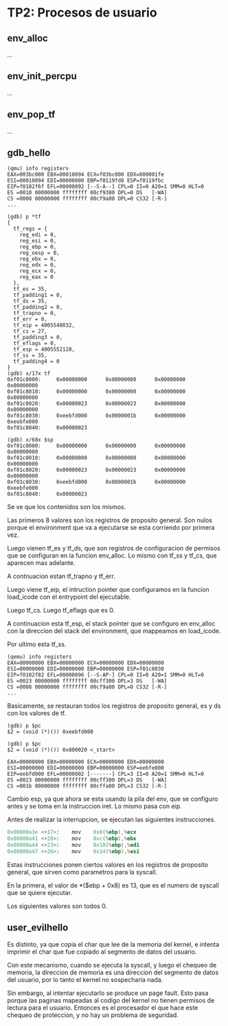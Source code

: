 TP2: Procesos de usuario
========================

env_alloc
---------

...


env_init_percpu
---------------

...


env_pop_tf
----------

...


gdb_hello
---------

```
(qmu) info registers
EAX=003bc000 EBX=00010094 ECX=f03bc000 EDX=000001fe
ESI=00010094 EDI=00000000 EBP=f0119fd8 ESP=f0119fbc
EIP=f0102f6f EFL=00000092 [--S-A--] CPL=0 II=0 A20=1 SMM=0 HLT=0
ES =0010 00000000 ffffffff 00cf9300 DPL=0 DS   [-WA]
CS =0008 00000000 ffffffff 00cf9a00 DPL=0 CS32 [-R-]
...
```

```
(gdb) p *tf
{
  tf_regs = {
    reg_edi = 0,
    reg_esi = 0,
    reg_ebp = 0,
    reg_oesp = 0,
    reg_ebx = 0,
    reg_edx = 0,
    reg_ecx = 0,
    reg_eax = 0
  },
  tf_es = 35,
  tf_padding1 = 0,
  tf_ds = 35,
  tf_padding2 = 0,
  tf_trapno = 0,
  tf_err = 0,
  tf_eip = 4005548032,
  tf_cs = 27,
  tf_padding3 = 0,
  tf_eflags = 0,
  tf_esp = 4005552128,
  tf_ss = 35,
  tf_padding4 = 0
}
(gdb) x/17x tf
0xf01c8000:     0x00000000      0x00000000      0x00000000      0x00000000
0xf01c8010:     0x00000000      0x00000000      0x00000000      0x00000000
0xf01c8020:     0x00000023      0x00000023      0x00000000      0x00000000
0xf01c8030:     0xeebfd000      0x0000001b      0x00000000      0xeebfe000
0xf01c8040:     0x00000023
```

```
(gdb) x/68x $sp
0xf01c8000:     0x00000000      0x00000000      0x00000000      0x00000000
0xf01c8010:     0x00000000      0x00000000      0x00000000      0x00000000
0xf01c8020:     0x00000023      0x00000023      0x00000000      0x00000000
0xf01c8030:     0xeebfd000      0x0000001b      0x00000000      0xeebfe000
0xf01c8040:     0x00000023
```

Se ve que los contenidos son los mismos.

Las primeros 8 valores son los registros de proposito general. Son nulos porque el environment que va a ejecutarse se esta corriendo por primera vez.

Luego vienen tf_es y tf_ds, que son registros de configuracion de permisos que se configuran en la funcion env_alloc. Lo mismo con tf_ss y tf_cs, que aparecen mas adelante.

A contnuacion estan tf_trapno y tf_err.

Luego viene tf_eip, el intruction pointer que configuramos en la funcion load_icode con el entrypoint del ejecutable.

Luego tf_cs. Luego tf_eflags que es 0.

A continuacion esta tf_esp, el stack pointer que se configuro en env_alloc con la direccion del stack del environment, que mappeamos en load_icode.

Por ultimo esta tf_ss.

```
(qemu) info registers
EAX=00000000 EBX=00000000 ECX=00000000 EDX=00000000
ESI=00000000 EDI=00000000 EBP=00000000 ESP=f01c8030
EIP=f0102f82 EFL=00000096 [--S-AP-] CPL=0 II=0 A20=1 SMM=0 HLT=0
ES =0023 00000000 ffffffff 00cff300 DPL=3 DS   [-WA]
CS =0008 00000000 ffffffff 00cf9a00 DPL=0 CS32 [-R-]
...
```

Basicamente, se restauran todos los registros de proposito general, es y ds con los valores de tf.

```
(gdb) p $pc
$2 = (void (*)()) 0xeebfd000
```

```
(gdb) p $pc
$2 = (void (*)()) 0x800020 <_start>
```

```
EAX=00000000 EBX=00000000 ECX=00000000 EDX=00000000
ESI=00000000 EDI=00000000 EBP=00000000 ESP=eebfe000
EIP=eebfd000 EFL=00000002 [-------] CPL=3 II=0 A20=1 SMM=0 HLT=0
ES =0023 00000000 ffffffff 00cff300 DPL=3 DS   [-WA]
CS =001b 00000000 ffffffff 00cffa00 DPL=3 CS32 [-R-]
```

Cambio esp, ya que ahora se esta usando la pila del env, que se configuro antes y se toma en la instruccion iret. Lo mismo pasa con eip.

Antes de realizar la interrupcion, se ejecutan las siguientes instrucciones.

```s
0x00800a3e <+17>:    mov    0x8(%ebp),%ecx
0x00800a41 <+20>:    mov    0xc(%ebp),%ebx
0x00800a44 <+23>:    mov    0x10(%ebp),%edi
0x00800a47 <+26>:    mov    0x14(%ebp),%esi
```

Estas instrucciones ponen ciertos valores en los registros de proposito general, que sirven como parametros para la syscall.

En la primera, el valor de *($ebp + 0x8) es 13, que es el numero de syscall que se quiere ejecutar.

Los siguientes valores son todos 0.

user_evilhello
--------------

Es distinto, ya que copia el char que lee de la memoria del kernel, e intenta imprimir el char que fue copiado al segmento de datos del usuario.

Con este mecanismo, cuando se ejecuta la syscall, y luego el chequeo de memoria, la direccion de memoria es una direccion del segmento de datos del usuario, por lo tanto el kernel no sospecharia nada.

Sin embargo, al intentar ejecutarlo se produce un page fault. Esto pasa porque las paginas mapeadas al codigo del kernel no tienen permisos de lectura para el usuario. Entonces es el procesador el que hace este chequeo de proteccion, y no hay un problema de seguridad.
